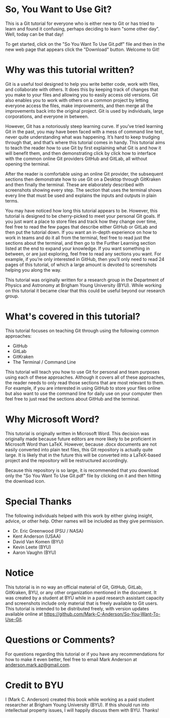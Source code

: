 # So, You Want to Use Git?
This is a Git tutorial for everyone who is either new to Git or has tried to learn and found it confusing, perhaps deciding to learn "some other day". Well, today can be that day!

To get started, click on the "So You Want To Use Git.pdf" file and then in the new web page that appears click the "Download" button. Welcome to Git!

# Why was this tutorial written?
Git is a useful tool designed to help you write better code, work with files, and collaborate with others. It does this by keeping track of changes that you make to your files and allowing you to easily access old versions. Git also enables you to work with others on a common project by letting everyone access the files, make improvements, and then merge all the improvements back into the original project. Git is used by individuals, large corporations, and everyone in between.

However, Git has a notoriously steep learning curve. If you’ve tried learning Git in the past, you may have been faced with a mess of command line text, never quite understanding what was happening. It’s hard to keep trudging through that, and that’s where this tutorial comes in handy. This tutorial aims to teach the reader how to use Git by first explaining what Git is and how it will benefit them, and then demonstrating click by click how to interface with the common online Git providers GitHub and GitLab, all without opening the terminal.

After the reader is comfortable using an online Git provider, the subsequent sections then demonstrate how to use Git on a Desktop through GitKraken and then finally the terminal. These are elaborately described with screenshots showing every step. The section that uses the terminal shows every line that must be used and explains the inputs and outputs in plain terms.

You may have noticed how long this tutorial appears to be. However, this tutorial is designed to be cherry-picked to meet your personal Git goals. If you just want a place to store files and track how they change over time, feel free to read the few pages that describe either GitHub or GitLab and then put the tutorial down. If you want an in-depth experience on how to work in teams and do it all from the terminal, feel free to read just the sections about the terminal, and then go to the Further Learning section listed at the end to expand your knowledge. If you want something in between, or are just exploring, feel free to read any sections you want. For example, if you’re only interested in GitHub, then you’ll only need to read 24 pages of this tutorial, of which a large amount is devoted to screenshots helping you along the way.

This tutorial was originally written for a research group in the Department of Physics and Astronomy at Brigham Young University (BYU). While working on this tutorial it became clear that this could be useful beyond our research group.

# What's covered in this tutorial?
This tutorial focuses on teaching Git through using the following common approaches:

- GitHub
- GitLab
- GitKraken
- The Terminal / Command Line

This tutorial will teach you how to use Git for personal and team purposes using each of these approaches. Although it covers all of these approaches, the reader needs to only read those sections that are most relevant to them. For example, if you are interested in using GitHub to store your files online but also want to use the command line for daily use on your computer then feel free to just read the sections about GitHub and the terminal.

# Why Microsoft Word?
This tutorial is originally written in Microsoft Word. This decision was originally made because future editors are more likely to be proficient in Microsoft Word than LaTeX. However, because .docx documents are not easily converted into plain text files, this Git repository is actually quite large. It is likely that in the future this will be converted into a LaTeX-based project and the repository will be restructured accordingly.

Because this repository is so large, it is recommended that you download only the "So You Want To Use Git.pdf" file by clicking on it and then hitting the download icon.

# Special Thanks
The following individuals helped with this work by either giving insight, advice, or other help. Other names will be included as they give permission.

- Dr. Eric Greenwood (PSU / NASA)
- Kent Anderson (USAA)
- David Van Komen (BYU)
- Kevin Leete (BYU)
- Aaron Vaughn (BYU)

# Notice
This tutorial is in no way an official material of Git, GitHub, GitLab, GitKraken, BYU, or any other organization mentioned in the document. It was created by a student at BYU while in a paid research assistant capacity and screenshots include only material that is freely available to Git users. This tutorial is intended to be distributed freely, with version updates available online at https://github.com/Mark-C-Anderson/So-You-Want-To-Use-Git.

# Questions or Comments?
For questions regarding this tutorial or if you have any recommendations for how to make it even better, feel free to email Mark Anderson at anderson.mark.az@gmail.com. 

# Credit to BYU
I (Mark C. Anderson) created this book while working as a paid student researcher at Brigham Young University (BYU). If this should run into intellectual property issues, I will happily discuss them with BYU. Thanks!
